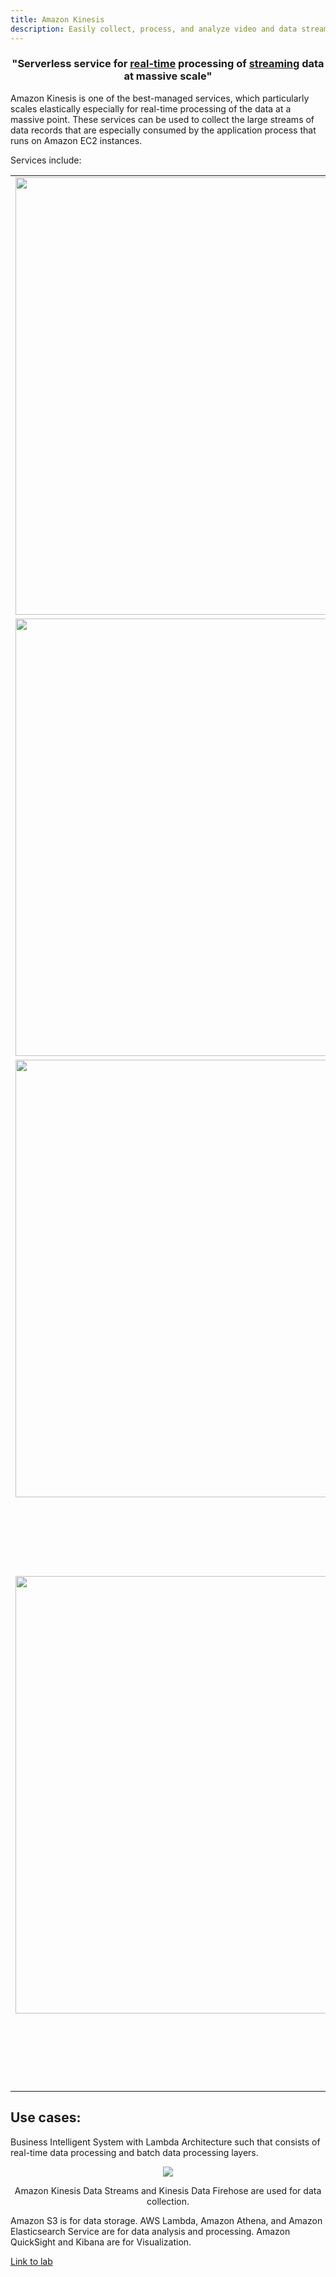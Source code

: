 ```yaml
---
title: Amazon Kinesis
description: Easily collect, process, and analyze video and data streams
---
```


<h3 align="center">
  "Serverless service for <u>real-time</u> processing of <u>streaming</u> data at massive scale"
</h3>

Amazon Kinesis is one of the best-managed services, which particularly scales elastically especially for real-time processing of the data at a massive point. These services can be used to collect the large streams of data records that are especially consumed by the application process that runs on Amazon EC2 instances.

Services include:
<table>
  <tr>
    <td><img width="700" src={require('@site/static/img/kinesis-video-streams.png').default} /></td>
    <td>Amazon Kinesis Video Streams is a fully managed service that stream video from connected devices to AWS for analytics, machine learning (ML), and other processing.</td>

  </tr>
  <tr>
    <td><img width="700" src={require('@site/static/img/kinesis-data-stream.png').default} /></td>
    <td>Kinesis Data Streams allows consumers to <b>READ</b> streaming data. And it gives you a plenty of options to do so. It is best suitable for use cases that require custom processing, choice of stream processing frameworks, and sub-second processing latency. Data is reliably stored in streams up to 7 days and distributed across 3 Availability Zones.</td>
  </tr>
    <tr>
    <td><img width="700" src={require('@site/static/img/kinesis-data-firehose.png').default} /></td>
    <td>Kinesis Firehose is used to <b>LOAD</b> streaming data to a target destination (S3, Elasticsearch, Splunk, etc). You can also transform streaming data (by using Lambda) before loading it to destination. Data from failed attempts will be saved to S3. <a href="https://stackoverflow.com/a/64154811/11464527">Source</a></td>
  </tr>
    <tr>
    <td><img width="700" src={require('@site/static/img/kinesis-data-analytics.png').default} /></td>
    <td>Amazon Kinesis Data Analytics is used to <b>ANALYZE</b> streaming data. It is best suitable for use cases that require real-time analytics and dashboards. It supports SQL and Java/Scala for processing streaming data. It also supports Apache Flink for processing streaming data. It is best suitable for use cases that require custom processing, choice of stream processing frameworks, and sub-second processing latency. Data is reliably stored in streams up to 7 days and distributed across 3 Availability Zones.</td>
  </tr>
</table>

## Use cases:

Business Intelligent System with Lambda Architecture such that consists of real-time data processing and batch data processing layers.

<div>
<div align="center"><img src="https://static.us-east-1.prod.workshops.aws/public/418ebbf4-ce79-4cc1-8038-7d66be4823c3/static/images/aws-analytics-system-arch.png" /></div>
<div><p align="center">Amazon Kinesis Data Streams and Kinesis Data Firehose are used for data collection.</p></div>
</div>

Amazon S3 is for data storage. AWS Lambda, Amazon Athena, and Amazon Elasticsearch Service are for data analysis and processing. Amazon QuickSight and Kibana are for Visualization.

[Link to lab](https://catalog.us-east-1.prod.workshops.aws/workshops/a861fb26-12b0-4669-b3c3-ae1def49735d/en-US/introduction)